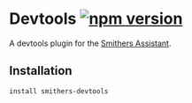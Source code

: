 # Devtools [![npm version](https://img.shields.io/npm/v/smithers-devtools.svg?style=flat)](https://www.npmjs.com/package/smithers-devtools)

A devtools plugin for the [Smithers Assistant](https://github.com/SmithersAssistant/smithers).

## Installation

```
install smithers-devtools
```
